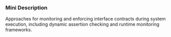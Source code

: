 ### Mini Description

Approaches for monitoring and enforcing interface contracts during system execution, including dynamic assertion checking and runtime monitoring frameworks.
